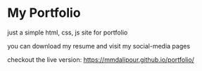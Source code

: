 # My Portfolio

just a simple html, css, js site for portfolio

you can download my resume and visit my social-media pages

checkout the live version: https://mmdalipour.github.io/portfolio/
